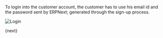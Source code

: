 To login into the customer account, the customer has to use his email id and
the password sent by ERPNext; generated through the sign-up process.

![Login]({{docs_base_url}}/assets/old_images/erpnext/customer-portal-login.png)

{next}
